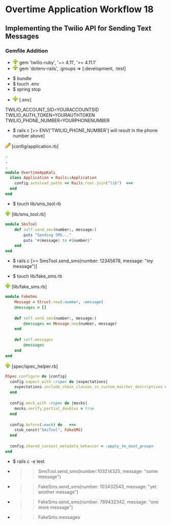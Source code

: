 # Overtime Application Workflow 18

## Implementing the Twilio API for Sending Text Messages

### Gemfile Addition

* ![add](plus.png) gem 'twilio-ruby', '~> 4.11', '>= 4.11.1'
* ![add](plus.png) gem 'dotenv-rails', :groups => [:development, :test]

- $ bundle
- $ touch .env
- $ spring stop

* ![add](plus.png) [.env]

TWILIO_ACCOUNT_SID=YOURACCOUNTSID
TWILIO_AUTH_TOKEN=YOURAUTHTOKEN
TWILIO_PHONE_NUMBER=YOURPHONENUMBER

- $ rails c [>> ENV['TWILIO_PHONE_NUMBER'] will result in the phone number above]

![edit](edit.png) [config/application.rb]
```rb
.
.
.
module OvertimeAppKali
  class Application < Rails::Application
  	config.autoload_paths << Rails.root.join("lib")  <<<
  end
end
```

- $ touch lib/sms_tool.rb

![add](plus.png) [lib/sms_tool.rb]
```rb
module SmsTool
	def self.send_sms(number:, message:)
		puts "Sending SMS..."
		puts "#{message} to #{number}"
	end
end
```

- $ rails c [>> SmsTool.send_sms(number: 12345678, message: "my message")]

- $ touch lib/fake_sms.rb

![add](plus.png) [lib/fake_sms.rb]
```rb
module FakeSms
	Message = Struct.new(:number, :message)
	@messages = []

	def self.send_sms(number:, message:)
		@messages << Message.new(number, message)
	end
	
	def self.messages
		@messages
	end
end
```

![add](plus.png) [spec/spec_helper.rb]
```rb
RSpec.configure do |config|
  config.expect_with :rspec do |expectations|
    expectations.include_chain_clauses_in_custom_matcher_descriptions = true
  end

  config.mock_with :rspec do |mocks|
    mocks.verify_partial_doubles = true
  end

  config.before(:each) do   <<<
  	stub_const("SmsTool", FakeSMS)
  end

  config.shared_context_metadata_behavior = :apply_to_host_groups
end
```

- $ rails c -e test
- >> SmsTool.send_sms(number:103214325, message: "some message")
- >> FakeSms.send_sms(number: 103432543, message: "yet another message")
- >> FakeSms.send_sms(number: 789432342, message: "one more message") 
- >> FakeSms.messages